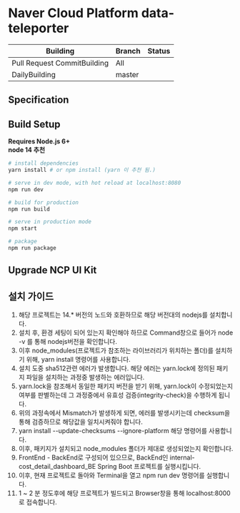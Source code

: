 # Naver Cloud Platform data-teleporter

| Building | Branch | Status |
|---|---|---|
| Pull Request CommitBuilding | All |  |
| DailyBuilding | master |  |

## Specification

## Build Setup

**Requires Node.js 6+**<br>
**node 14 추천**

``` bash
# install dependencies
yarn install # or npm install (yarn 이 추천 됨.)

# serve in dev mode, with hot reload at localhost:8080
npm run dev

# build for production
npm run build

# serve in production mode
npm start

# package
npm run package
```

## Upgrade NCP UI Kit

## 설치 가이드

1. 해당 프로젝트는 14.* 버전의 노드와 호환하므로 해당 버전대의 nodejs를 설치합니다.
2. 설치 후, 환경 세팅이 되어 있는지 확인해야 하므로 Command창으로 들어가 node -v 를 통해 nodejs버전을 확인합니다.
3. 이후 node_modules(프로젝트가 참조하는 라이브러리가 위치하는 폴더)를 설치하기 위해, yarn install 명령어를 사용합니다.
4. 설치 도중 sha512관련 에러가 발생합니다. 해당 에러는 yarn.lock에 정의된 패키지 파일을 설치하는 과정중 발생하는 에러입니다.
5. yarn.lock을 참조해서 동일한 패키지 버전을 받기 위해, yarn.lock이 수정되었는지 여부를 판별하는데 그 과정중에서 유효성 검증(integrity-check)을 수행하게 됩니다.
6. 위의 과정속에서 Mismatch가 발생하게 되면, 에러를 발생시키는데 checksum을 통해 검증하므로 해당값을 일치시켜줘야 합니다.
7. yarn install --update-checksums --ignore-platform 해당 명령어를 사용합니다.
8. 이후, 패키지가 설치되고 node_modules 폴더가 제대로 생성되었는지 확인합니다.
9. FrontEnd - BackEnd로 구성되어 있으므로, BackEnd인 internal-cost_detail_dashboard_BE Spring Boot 프로젝트를 실행시킵니다.
10. 이후, 현재 프로젝트로 돌아와 Terminal을 열고 npm run dev 명령어를 실행합니다.
11. 1 ~ 2 분 정도후에 해당 프로젝트가 빌드되고 Browser창을 통해 localhost:8000 로 접속합니다.
